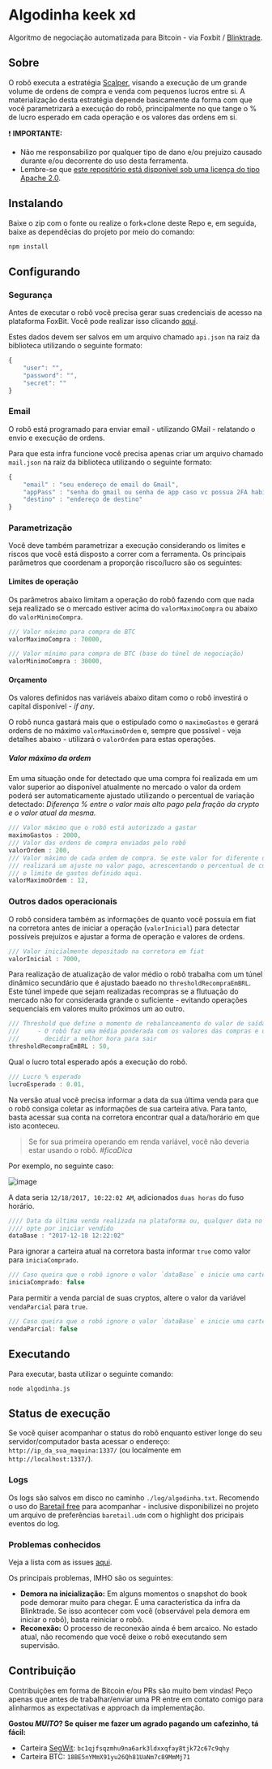 # Algodinha keek xd

Algoritmo de negociação automatizada para Bitcoin - via Foxbit / [Blinktrade](https://github.com/blinktrade/BlinkTradeJS).

## Sobre

O robô executa a estratégia [Scalper](https://www.daytraderpro.com.br/blog/o-que-e-scalping/), visando a execução de um grande volume de ordens de compra e venda com pequenos lucros entre si. A materialização desta estratégia depende basicamente da forma com que você parametrizará a execução do robô, principalmente no que tange o % de lucro esperado em cada operação e os valores das ordens em si. 

:exclamation: **IMPORTANTE:**

 - Não me responsabilizo por qualquer tipo de dano e/ou prejuizo causado durante e/ou decorrente do uso desta ferramenta. 
 - Lembre-se que [este repositório está disponível sob uma licença do tipo Apache 2.0](https://github.com/felipegtx/algodinha/blob/master/LICENSE).

## Instalando

Baixe o zip com o fonte ou realize o fork+clone deste Repo e, em seguida, baixe as dependêcias do projeto por meio do comando:

```javascript
npm install
```

## Configurando

### Segurança
Antes de executar o robô você precisa gerar suas credenciais de acesso na plataforma FoxBit. Você pode realizar isso clicando [aqui](https://foxbit.exchange/#api). 

Estes dados devem ser salvos em um arquivo chamado `api.json` na raiz da biblioteca utilizando o seguinte formato:

```javascript
{ 
    "user": "",
    "password": "",
    "secret": ""
}
```

### Email
O robô está programado para enviar email - utilizando GMail - relatando o envio e execução de ordens. 

Para que esta infra funcione você precisa apenas criar um arquivo chamado `mail.json` na raiz da biblioteca utilizando o seguinte formato:

```javascript
{
    "email" : "seu endereço de email do Gmail",
    "appPass" : "senha do gmail ou senha de app caso vc possua 2FA habilitado",
    "destino" : "endereço de destino"
}
```

### Parametrização
Você deve também parametrizar a execução considerando os limites e riscos que você está disposto a correr com a ferramenta. Os principais parâmetros que coordenam a proporção risco/lucro são os seguintes:

#### Limites de operação
Os parâmetros abaixo limitam a operação do robô fazendo com que nada seja realizado se o mercado estiver acima do `valorMaximoCompra` ou abaixo do `valorMinimoCompra`.
```javascript
/// Valor máximo para compra de BTC
valorMaximoCompra : 70000,

/// Valor mínimo para compra de BTC (base do túnel de negociação)
valorMinimoCompra : 30000,
```

#### Orçamento
Os valores definidos nas variáveis abaixo ditam como o robô investirá o capital disponível - *if any*. 

O robô nunca gastará mais que o estipulado como o `maximoGastos` e gerará ordens de no máximo `valorMaximoOrdem` e, sempre que possível - veja detalhes abaixo - utilizará o `valorOrdem` para estas operações.

##### Valor máximo da ordem
Em uma situação onde for detectado que uma compra foi realizada em um valor superior ao disponível atualmente no mercado o valor da ordem poderá ser automaticamente ajustado utilizando o percentual de variação detectado: *Diferença % entre o valor mais alto pago pela fração da crypto e o valor atual da mesma.*

```javascript
/// Valor máximo que o robô está autorizado a gastar
maximoGastos : 2000,
/// Valor das ordens de compra enviadas pelo robô
valorOrdem : 200,
/// Valor máximo de cada ordem de compra. Se este valor for diferente do valor informado para "valorORdem", o rob^
/// realizará um ajuste no valor pago, acrescentando o percentual de custo atual frente ao custo inicial por BTC até
/// o limite de gastos definido aqui.
valorMaximoOrdem : 12,
```

### Outros dados operacionais
O robô considera também as informações de quanto você possuía em fiat na corretora antes de iniciar a operação (`valorInicial`) para detectar possíveis prejuízos e ajustar a forma de operação e valores de ordens. 
```javascript
/// Valor inicialmente depositado na corretora em fiat
valorInicial : 7000,
```

Para realização de atualização de valor médio o robô trabalha com um túnel dinâmico secundário que é ajustado baeado no `thresholdRecompraEmBRL`. Este túnel impede que sejam realizadas recompras se a flutuação do mercado não for considerada grande o suficiente - evitando operações sequenciais em valores muito próximos um ao outro. 
```javascript
/// Threshold que define o momento de rebalanceamento do valor de saída
///     - O robô faz uma média ponderada com os valores das compras e utiliza esta informação para 
///       decidir a melhor hora para sair
thresholdRecompraEmBRL : 50,
```

Qual o lucro total esperado após a execução do robô.
```javascript
/// Lucro % esperado
lucroEsperado : 0.01,
```

Na versão atual você precisa informar a data da sua última venda para que o robô consiga coletar as informações de sua carteira ativa. Para tanto, basta acessar sua conta na corretora encontrar qual a data/horário em que isto aconteceu. 

> Se for sua primeira operando em renda variável, você não deveria estar usando o robô. *#ficaDica*

Por exemplo, no seguinte caso:

![image](https://user-images.githubusercontent.com/1022404/34125435-5e516aa0-e41d-11e7-8ffc-3e4fc8e0a797.png)

A data seria `12/18/2017, 10:22:02 AM`, adicionados `duas horas` do fuso horário.

```javascript
//// Data da última venda realizada na plataforma ou, qualquer data no futuro caso vc
//// opte por iniciar vendido
dataBase : "2017-12-18 12:22:02"
```

Para ignorar a carteira atual na corretora basta informar `true` como valor para `iniciaComprado`. 

```javascript
/// Caso queira que o robô ignore o valor `dataBase` e inicie uma carteira nova, altere este valor para `true`
iniciaComprado: false
```

Para permitir a venda parcial de suas cryptos, altere o valor da variável `vendaParcial` para `true`.

```javascript
/// Caso queira que o robô ignore o valor `dataBase` e inicie uma carteira nova, altere este valor para `true`
vendaParcial: false
```

## Executando

Para executar, basta utilizar o seguinte comando:

```
node algodinha.js
```

## Status de execução

Se você quiser acompanhar o status do robô enquanto estiver longe do seu servidor/computador basta acessar o endereço: `http://ip_da_sua_maquina:1337/` (ou localmente em `http://localhost:1337/`).

### Logs
Os logs são salvos em disco no caminho `./log/algodinha.txt`. Recomendo o uso do [Baretail free](https://www.baremetalsoft.com/baretail/) para acompanhar - inclusive disponibilizei no projeto um arquivo de preferências `baretail.udm` com o highlight dos pricipais eventos do log.

### Problemas conhecidos
Veja a lista com as issues [aqui](https://github.com/felipegtx/algodinha/issues).

Os principais problemas, IMHO são os seguintes: 
  - **Demora na inicialização:** Em alguns momentos o snapshot do book pode demorar muito para chegar. É uma característica da infra da Blinktrade. Se isso acontecer com você (observável pela demora em iniciar o robô), basta reiniciar o robô.
  - **Reconexão:** O processo de reconexão ainda é bem arcaico. No estado atual, não recomendo que você deixe o robô executando sem supervisão.
  
## Contribuição

Contribuições em forma de Bitcoin e/ou PRs são muito bem vindas! Peço apenas que antes de trabalhar/enviar uma PR entre em contato comigo para alinharmos as expectativas e approach da implementação.

**Gostou _MUITO_? Se quiser me fazer um agrado pagando um cafezinho, tá fácil:** 
 - Carteira [SegWit](https://en.wikipedia.org/wiki/SegWit): `bc1qjfsqzmhu9na6ark3ldxxqfay8tjk72c67c9qhy`
 - Carteira BTC: `18BE5nYMmX91yu26Qh81UaNm7c89MmMj71`

